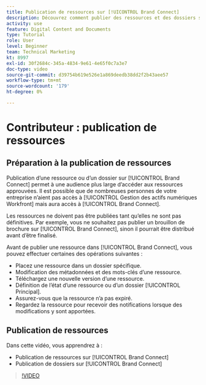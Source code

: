 ```yaml
---
title: Publication de ressources sur [!UICONTROL Brand Connect]
description: Découvrez comment publier des ressources et des dossiers sur [!UICONTROL Brand Connect] in [!UICONTROL Gestion des actifs numériques Workfront].
activity: use
feature: Digital Content and Documents
type: Tutorial
role: User
level: Beginner
team: Technical Marketing
kt: 8997
exl-id: 30f2684c-345a-4834-9e61-4e65f0c7a3e7
doc-type: video
source-git-commit: d39754b619e526e1a869deedb38dd2f2b43aee57
workflow-type: tm+mt
source-wordcount: '179'
ht-degree: 0%

---
```


# Contributeur : publication de ressources

## Préparation à la publication de ressources

Publication d’une ressource ou d’un dossier sur [!UICONTROL Brand Connect] permet à une audience plus large d’accéder aux ressources approuvées. Il est possible que de nombreuses personnes de votre entreprise n’aient pas accès à [!UICONTROL Gestion des actifs numériques Workfront] mais aura accès à [!UICONTROL Brand Connect].

Les ressources ne doivent pas être publiées tant qu’elles ne sont pas définitives. Par exemple, vous ne souhaitez pas publier un brouillon de brochure sur [!UICONTROL Brand Connect], sinon il pourrait être distribué avant d’être finalisé.

Avant de publier une ressource dans [!UICONTROL Brand Connect], vous pouvez effectuer certaines des opérations suivantes :

* Placez une ressource dans un dossier spécifique.
* Modification des métadonnées et des mots-clés d’une ressource.
* Téléchargez une nouvelle version d’une ressource.
* Définition de l’état d’une ressource ou d’un dossier [!UICONTROL Principal].
* Assurez-vous que la ressource n’a pas expiré.
* Regardez la ressource pour recevoir des notifications lorsque des modifications y sont apportées.

## Publication de ressources

Dans cette vidéo, vous apprendrez à :

* Publication de ressources sur [!UICONTROL Brand Connect]
* Publication de dossiers sur [!UICONTROL Brand Connect]

>[!VIDEO](https://video.tv.adobe.com/v/335257/?quality=12)
